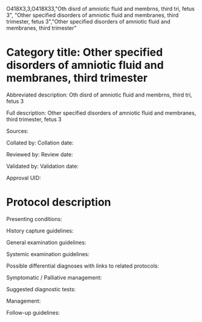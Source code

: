 O418X3,3,O418X33,"Oth disrd of amniotic fluid and membrns, third tri, fetus 3", "Other specified disorders of amniotic fluid and membranes, third trimester, fetus 3","Other specified disorders of amniotic fluid and membranes, third trimester"
# Category title: Other specified disorders of amniotic fluid and membranes, third trimester

Abbreviated description: Oth disrd of amniotic fluid and membrns, third tri, fetus 3

Full description: Other specified disorders of amniotic fluid and membranes, third trimester, fetus 3

Sources:

Collated by:
Collation date:

Reviewed by:
Review date:

Validated by:
Validation date:

Approval UID:

# Protocol description

Presenting conditions:

History capture guidelines:

General examination guidelines:

Systemic examination guidelines:

Possible differential diagnoses with links to related protocols:

Symptomatic / Palliative management:

Suggested diagnostic tests:

Management:

Follow-up guidelines:
